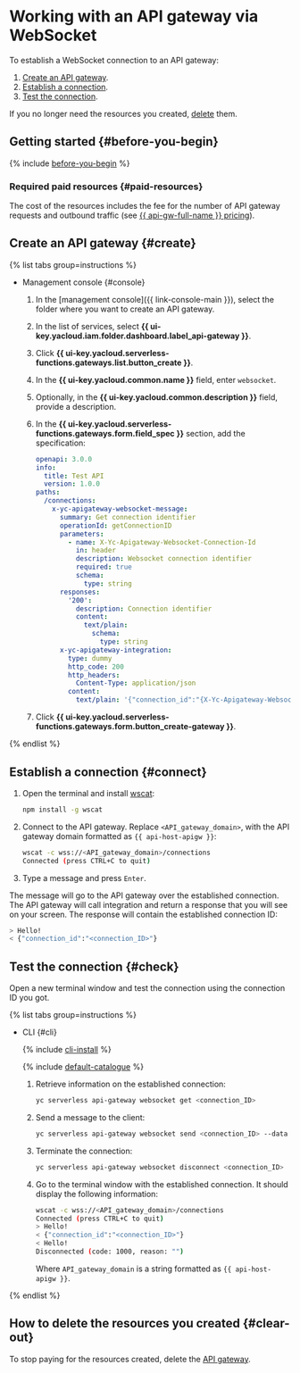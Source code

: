 # Working with an API gateway via WebSocket


To establish a WebSocket connection to an API gateway:

1. [Create an API gateway](#create).
1. [Establish a connection](#connect).
1. [Test the connection](#check).

If you no longer need the resources you created, [delete](#clear-out) them.

## Getting started {#before-you-begin}

{% include [before-you-begin](../_tutorials_includes/before-you-begin.md) %}

### Required paid resources {#paid-resources}

The cost of the resources includes the fee for the number of API gateway requests and outbound traffic (see [{{ api-gw-full-name }} pricing](../../api-gateway/pricing.md)).

## Create an API gateway {#create}

{% list tabs group=instructions %}

- Management console {#console}

    1. In the [management console]({{ link-console-main }}), select the folder where you want to create an API gateway.
    1. In the list of services, select **{{ ui-key.yacloud.iam.folder.dashboard.label_api-gateway }}**.
    1. Click **{{ ui-key.yacloud.serverless-functions.gateways.list.button_create }}**.
    1. In the **{{ ui-key.yacloud.common.name }}** field, enter `websocket`.
    1. Optionally, in the **{{ ui-key.yacloud.common.description }}** field, provide a description.
    1. In the **{{ ui-key.yacloud.serverless-functions.gateways.form.field_spec }}** section, add the specification:

        ```yaml
        openapi: 3.0.0
        info:
          title: Test API
          version: 1.0.0
        paths:
          /connections:
            x-yc-apigateway-websocket-message:
              summary: Get connection identifier
              operationId: getConnectionID
              parameters:
                - name: X-Yc-Apigateway-Websocket-Connection-Id
                  in: header
                  description: Websocket connection identifier
                  required: true
                  schema:
                    type: string
              responses:
                '200':
                  description: Connection identifier
                  content:
                    text/plain:
                      schema:
                        type: string
              x-yc-apigateway-integration:
                type: dummy
                http_code: 200
                http_headers:
                  Content-Type: application/json
                content:
                  text/plain: '{"connection_id":"{X-Yc-Apigateway-Websocket-Connection-Id}"}'
        ```

    1. Click **{{ ui-key.yacloud.serverless-functions.gateways.form.button_create-gateway }}**.

{% endlist %}

## Establish a connection {#connect}

1. Open the terminal and install [wscat](https://www.npmjs.com/package/wscat):

    ```bash
    npm install -g wscat
    ```

1. Connect to the API gateway. Replace `<API_gateway_domain>`, with the API gateway domain formatted as `{{ api-host-apigw }}`:

    ```bash
    wscat -c wss://<API_gateway_domain>/connections
    Connected (press CTRL+C to quit)
    ```

1. Type a message and press `Enter`.

The message will go to the API gateway over the established connection. The API gateway will call integration and return a response that you will see on your screen. The response will contain the established connection ID:

```bash
> Hello!
< {"connection_id":"<connection_ID>"}
```

## Test the connection {#check}

Open a new terminal window and test the connection using the connection ID you got.

{% list tabs group=instructions %}

- CLI {#cli}

    {% include [cli-install](../../_includes/cli-install.md) %}

    {% include [default-catalogue](../../_includes/default-catalogue.md) %}

    1. Retrieve information on the established connection:

        ```bash
        yc serverless api-gateway websocket get <connection_ID>
        ```

    1. Send a message to the client:

        ```bash
        yc serverless api-gateway websocket send <connection_ID> --data Hello!
        ```

    1. Terminate the connection:

        ```bash
        yc serverless api-gateway websocket disconnect <connection_ID>
        ```

    1. Go to the terminal window with the established connection. It should display the following information:

        ```bash
        wscat -c wss://<API_gateway_domain>/connections
        Connected (press CTRL+C to quit)
        > Hello!
        < {"connection_id":"<connection_ID>"}
        < Hello!
        Disconnected (code: 1000, reason: "")
        ```

        Where `API_gateway_domain` is a string formatted as `{{ api-host-apigw }}`.

{% endlist %}

## How to delete the resources you created {#clear-out}

To stop paying for the resources created, delete the [API gateway](../../api-gateway/operations/api-gw-delete.md).
